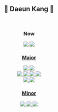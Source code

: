 
<div align="center">
  <h2>🎇 Daeun Kang 🎇</h2>
  <br>
  <h3> Now </h3>
  <a href="https://www.notion.so/4cadad1db8e54182b4ecf62d5a20edd2?pvs=4" target="_blank"><img src="https://img.shields.io/badge/Portfolio-000000?style=for-the-badge&logo=Notion&logoColor=white"/></a> 
  <a href="https://www.ssafy.com" target="_blank"><img src="https://img.shields.io/badge/SSAFY-000000?style=for-the-badge&logo=SSAFY&logoColor=white">
  <br>
  <h3> Major </h3>
  <img src="https://img.shields.io/badge/java-000000?style=for-the-badge&logo=Java&logoColor=white">
  <img src="https://img.shields.io/badge/Eclipse-000000?style=for-the-badge&logo=Eclipse&logoColor=white">
  <br>
  <img src="https://img.shields.io/badge/React-000000?style=for-the-badge&logo=React&logoColor=white">
  <img src="https://img.shields.io/badge/html5-000000?style=for-the-badge&logo=html5&logoColor=white">
  <img src="https://img.shields.io/badge/CSS3-000000?style=for-the-badge&logo=CSS3&logoColor=white">
  <img src="https://img.shields.io/badge/JavaScript-000000?style=for-the-badge&logo=JavaScript&logoColor=white">
  <br>
  <img src="https://img.shields.io/badge/MySQL-000000?style=for-the-badge&logo=mysql&logoColor=white">
    <img src="https://img.shields.io/badge/Spring Boot-000000?style=for-the-badge&logo=spring&logoColor=white">
  <br>
  <h3> Minor </h3>
  <img src="https://img.shields.io/badge/Vue.js-000000?style=for-the-badge&logo=Vue.js&logoColor=white">
  <img src="https://img.shields.io/badge/Android-000000?style=for-the-badge&logo=android&logoColor=white">
  <img src="https://img.shields.io/badge/MongoDB-000000?style=for-the-badge&logo=mongodb&logoColor=white">
  <br>
  <br>
    <!-- <h3> 🛫 Github Stats 🛬</h3>
      <a>
        <img src="https://github-readme-stats.vercel.app/api?username=da010228&exclude_repo=da010228.github.io&theme=graywhite" />
      </a>-->
    
 <br>
  
</div>
